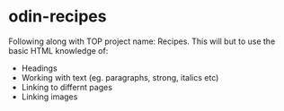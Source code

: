 # odin-recipes
Following along with TOP project name: Recipes.
This will but to use the basic HTML knowledge of:
- Headings
- Working with text (eg. paragraphs, strong, italics etc)
- Linking to differnt pages
- Linking images
